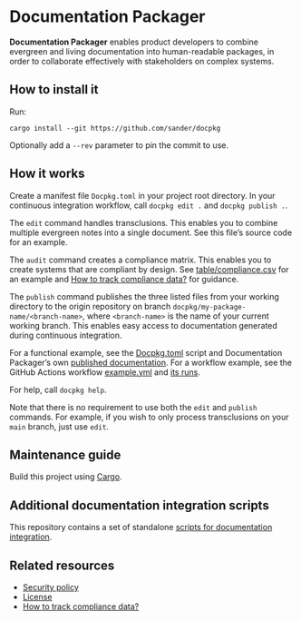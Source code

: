 # Documentation Packager

<!-- Start transclusion: notes/evergreen/Documentation Packager.md -->
**Documentation Packager** enables product developers to combine evergreen and living documentation into human-readable packages, in order to collaborate effectively with stakeholders on complex systems.
<!-- End transclusion -->

## How to install it

<!-- Start transclusion: notes/evergreen/How to install?.md -->
Run:

```
cargo install --git https://github.com/sander/docpkg
```

Optionally add a `--rev` parameter to pin the commit to use.
<!-- End transclusion -->

## How it works

<!-- Start transclusion: notes/evergreen/How to use?.md -->
Create a manifest file `Docpkg.toml` in your project root directory. In your continuous integration workflow, call `docpkg edit .` and `docpkg publish .`.

The `edit` command handles transclusions. This enables you to combine multiple evergreen notes into a single document. See this file’s source code for an example.

The `audit` command creates a compliance matrix. This enables you to create systems that are compliant by design. See [table/compliance.csv](table/compliance.csv) for an example and [How to track compliance data?](notes/evergreen/How%20to%20track%20compliance%20data%3F.md) for guidance.

The `publish` command publishes the three listed files from your working directory to the origin repository on branch `docpkg/my-package-name/<branch-name>`, where `<branch-name>` is the name of your current working branch. This enables easy access to documentation generated during continuous integration.

For a functional example, see the [Docpkg.toml](https://github.com/sander/docpkg/blob/main/Docpkg.toml) script and Documentation Packager’s own [published documentation](https://github.com/sander/docpkg/blob/docpkg/docpkg/main/README.md#readme). For a workflow example, see the GitHub Actions workflow [example.yml](https://github.com/sander/docpkg/blob/main/.github/workflows/example.yml) and [its runs](https://github.com/sander/docpkg/actions/workflows/example.yml).

For help, call `docpkg help`.

Note that there is no requirement to use both the `edit` and `publish` commands. For example, if you wish to only process transclusions on your `main` branch, just use `edit`.
<!-- End transclusion -->

## Maintenance guide

<!-- Start transclusion: notes/evergreen/How to maintain?.md -->
Build this project using [Cargo](https://doc.rust-lang.org/cargo/).
<!-- End transclusion -->

## Additional documentation integration scripts

This repository contains a set of standalone [scripts for documentation integration](scripts/README.md).

## Related resources

- [Security policy](SECURITY.md)
- [License](LICENSE.md)
- [How to track compliance data?](notes/evergreen/How%20to%20track%20compliance%20data%3F.md)
